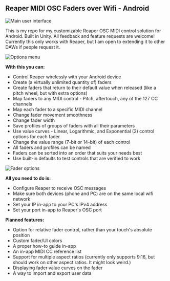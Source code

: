 ## Reaper MIDI OSC Faders over Wifi - Android
![Main user interface](https://i.imgur.com/2jADy1I.png)

This is my repo for my customizable Reaper OSC MIDI control solution for Android. Built in Unity. All feedback and feature requests are welcome! Currently this only works with Reaper, but I am open to extending it to other DAWs if people request it.

![Options menu](https://i.imgur.com/4F4QBAK.png)

**With this you can:**
 - Control Reaper wirelessly with your Android device
 - Create (a virtually unlimited quantity of) faders 
 - Create faders that return to their default value when released (like
   a pitch wheel, but with extra options)
 - Map faders to any MIDI control - Pitch, aftertouch, any of the 127 CC
   channels
 - Map each fader to a specific MIDI channel
 - Change fader movement smoothness
 - Change fader width
 - Save profiles of groups of faders with all their parameters
 - Use value curves - Linear, Logarithmic, and Exponential (2) control options for each fader
 - Change the value range (7-bit or 14-bit) of each control
 - All faders and profiles can be named
 - Faders can be sorted into an order that suits your needs best
 - Use built-in defaults to test controls that are verified to work
 
 ![Fader options](https://i.imgur.com/Y7WnuAu.png)

**All you need to do is:**
 - Configure Reaper to receive OSC messages
 - Make sure both devices (phone and PC) are on the same local wifi
   network
 - Set your IP in-app to your PC's IPv4 address
 - Set your port in-app to Reaper's OSC port

**Planned features:**
 - Option for relative fader control, rather than your touch's absolute
   position
 - Custom fader/UI colors
 - A proper how-to guide in-app
 - An in-app MIDI CC reference list
 - Support for multiple aspect ratios (currently only supports 9:16, but
   should work on other aspect ratios. It might look weird.)
 - Displaying fader value curves on the fader
 - A way to import and export user data

